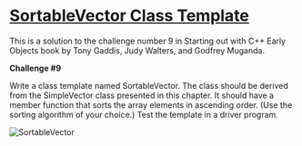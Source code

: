 # [SortableVector Class Template](https://github.com/fkotey/SortableVector)


This is a solution to the challenge number 9 in Starting out with C++  Early Objects book by Tony Gaddis, Judy Walters, and Godfrey Muganda.

**Challenge #9**

Write a class template named SortableVector. The class should be derived from the
SimpleVector class presented in this chapter. It should have a member function that sorts
the array elements in ascending order. (Use the sorting algorithm of your choice.) Test the
template in a driver program.


  
![SortableVector](https://github.com/fkotey/SortableVector/blob/master/SortVectTest.jpg)  
